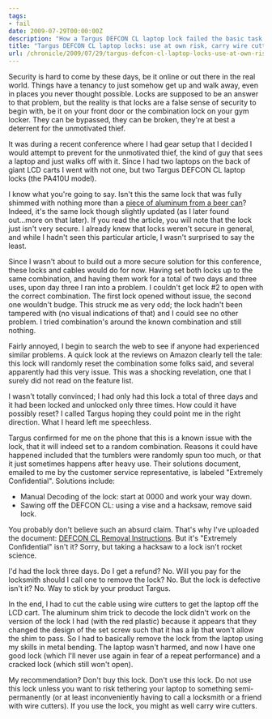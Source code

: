 ```yaml
---
tags:
- fail
date: 2009-07-29T00:00:00Z
description: "How a Targus DEFCON CL laptop lock failed the basic task of unlocking, and why you shouldn't buy it."
title: "Targus DEFCON CL laptop locks: use at own risk, carry wire cutters"
url: /chronicle/2009/07/29/targus-defcon-cl-laptop-locks-use-at-own-risk-carry-wire-cutters/
---
```


Security is hard to come by these days, be it online or out there in the real world. Things have a tenancy to just somehow get up and walk away, even in places you never thought possible. Locks are supposed to be an answer to that problem, but the reality is that locks are a false sense of security to begin with, be it on your front door or the combination lock on your gym locker.  They can be bypassed, they can be broken, they're at best a deterrent for the unmotivated thief.

It was during a recent conference where I had gear setup that I decided I would attempt to prevent for the unmotivated thief, the kind of guy that sees a laptop and just walks off with it. Since I had two laptops on the back of giant LCD carts I went with not one, but two Targus DEFCON CL laptop locks (the PA410U model).

I know what you're going to say.  Isn't this the same lock that was fully shimmed with nothing more than a <a href="http://www.engadget.com/2006/09/08/the-lockdown-your-new-targus-defcon-cl-lock-hacked-by-beer/">piece of aluminum from a beer can</a>? Indeed, it's the same lock though slightly updated (as I later found out...more on that later).  If you read the article, you will note that the lock just isn't very secure.  I already knew that locks weren't secure in general, and while I hadn't seen this particular article, I wasn't surprised to say the least.

Since I wasn't about to build out a more secure solution for this conference, these locks and cables would do for now. Having set both locks up to the same combination, and having them work for a total of two days and three uses, upon day three I ran into a problem.  I couldn't get lock #2 to open with the correct combination.  The first lock opened without issue, the second one wouldn't budge.  This struck me as very odd; the lock hadn't been tampered with (no visual indications of that) and I could see no other problem.  I tried combination's around the known combination and still nothing.

Fairly annoyed, I begin to search the web to see if anyone had experienced similar problems. A quick look at the reviews on Amazon clearly tell the tale: this lock will randomly reset the combination some folks said, and several apparently had this very issue.  This was a shocking revelation, one that I surely did not read on the feature list.

I wasn't totally convinced; I had only had this lock a total of three days and it had been locked and unlocked only three times.  How could it have possibly reset?  I called Targus hoping they could point me in the right direction.  What I heard left me speechless.

Targus confirmed for me on the phone that this is a known issue with the lock, that it will indeed set to a random combination.  Reasons it could have happened included that the tumblers were randomly spun too much, or that it just sometimes happens after heavy use.  Their solutions document, emailed to me by the customer service representative, is labeled "Extremely Confidential".  Solutions include:

* Manual Decoding of the lock: start at 0000 and work your way down.
* Sawing off the DEFCON CL: using a vise and a hacksaw, remove said lock.

You probably don't believe such an absurd claim.  That's why I've uploaded the document: <a href="http://www.arcane.org/wp-content/uploads/2007/02/DEFCON_Removal_Instructions.pdf">DEFCON CL Removal Instructions</a>.  But it's "Extremely Confidential" isn't it?  Sorry, but taking a hacksaw to a lock isn't rocket science.

I'd had the lock three days.  Do I get a refund? No. Will you pay for the locksmith should I call one to remove the lock?  No.  But the lock is defective isn't it?  No.  Way to stick by your product Targus.

In the end, I had to cut the cable using wire cutters to get the laptop off the LCD cart.  The aluminum shim trick to decode the lock didn't work on the version of the lock I had (with the red plastic) because it appears that they changed the design of the set screw such that it has a lip that won't allow the shim to pass.  So I had to basically remove the lock from the laptop using my skills in metal bending.  The laptop wasn't harmed, and now I have one good lock (which I'll never use again in fear of a repeat performance) and a cracked lock (which still won't open).

My recommendation?  Don't buy this lock.  Don't use this lock.  Do not use this lock unless you want to risk tethering your laptop to something semi-permanently (or at least inconveniently having to call a locksmith or a friend with wire cutters).  If you use the lock, you might as well carry wire cutters.
